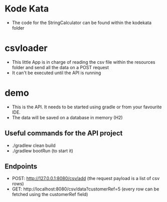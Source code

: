 # Kode Kata

- The code for the StringCalculator can be found within the kodekata folder

# csvloader

- This little App is in charge of reading the csv file within the resources folder and send all the data on a POST request
- It can't be executed until the API is running

# demo
- This is the API. It needs to be started using gradle or from your favourite IDE.
- The data will be saved on a database in memory (H2)

## Useful commands for the API project
- ./gradlew clean build
- ./gradlew bootRun (to start it)

## Endpoints
 - POST: http://127.0.0.1:8080/csv/add (the request payload is a list of csv rows)
 - GET: http://localhost:8080/csv/data?customerRef=5 (every row can be fetched using the customerRef field)
